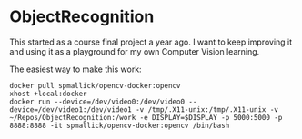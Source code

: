 # ObjectRecognition  

This started as a course final project a year ago. I want to keep improving it and using it as a playground for my own Computer Vision learning.  


The easiest way to make this work:
```
docker pull spmallick/opencv-docker:opencv
xhost +local:docker
docker run --device=/dev/video0:/dev/video0 --device=/dev/video1:/dev/video1 -v /tmp/.X11-unix:/tmp/.X11-unix -v ~/Repos/ObjectRecognition:/work -e DISPLAY=$DISPLAY -p 5000:5000 -p 8888:8888 -it spmallick/opencv-docker:opencv /bin/bash
```
